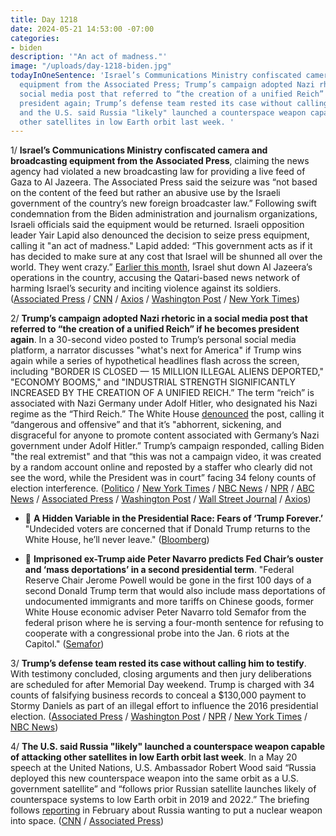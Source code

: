 ```yaml
---
title: Day 1218
date: 2024-05-21 14:53:00 -07:00
categories:
- biden
description: '"An act of madness."'
image: "/uploads/day-1218-biden.jpg"
todayInOneSentence: 'Israel’s Communications Ministry confiscated camera and broadcasting
  equipment from the Associated Press; Trump’s campaign adopted Nazi rhetoric in a
  social media post that referred to “the creation of a unified Reich” if he becomes
  president again; Trump’s defense team rested its case without calling him to testify;
  and the U.S. said Russia "likely" launched a counterspace weapon capable of attacking
  other satellites in low Earth orbit last week. '
---
```


1/ **Israel’s Communications Ministry confiscated camera and broadcasting equipment from the Associated Press**, claiming the news agency had violated a new broadcasting law for providing a live feed of Gaza to Al Jazeera. The Associated Press said the seizure was “not based on the content of the feed but rather an abusive use by the Israeli government of the country’s new foreign broadcaster law.” Following swift condemnation from the Biden administration and journalism organizations, Israeli officials said the equipment would be returned. Israeli opposition leader Yair Lapid also denounced the decision to seize press equipment, calling it "an act of madness." Lapid added: “This government acts as if it has decided to make sure at any cost that Israel will be shunned all over the world. They went crazy.” [Earlier this month](https://whatthefuckjusthappenedtoday.com/2024/05/06/day-1203/#3-the-israel-defense-forces-dropped), Israel shut down Al Jazeera’s operations in the country, accusing the Qatari-based news network of harming Israel’s security and inciting violence against its soldiers. ([Associated Press](https://apnews.com/article/live-transmission-israel-associated-press-57e8f662907334ba3599156276381190) / [CNN](https://www.cnn.com/2024/05/21/media/israel-gaza-live-camera-shut-down/index.html) / [Axios](https://www.axios.com/2024/05/21/israel-ap-equipment-seized-al-jazeera) / [Washington Post](https://www.washingtonpost.com/world/2024/05/21/israel-hamas-war-gaza-news-palestine-rafah/) / [New York Times](https://www.nytimes.com/2024/05/21/world/middleeast/israel-ap-al-jazeera-cameras.html))

2/ **Trump’s campaign adopted Nazi rhetoric in a social media post that referred to “the creation of a unified Reich” if he becomes president again**. In a 30-second video posted to Trump’s personal social media platform, a narrator discusses "what's next for America" if Trump wins again while a series of hypothetical headlines flash across the screen, including "BORDER IS CLOSED — 15 MILLION ILLEGAL ALIENS DEPORTED," "ECONOMY BOOMS," and "INDUSTRIAL STRENGTH SIGNIFICANTLY INCREASED BY THE CREATION OF A UNIFIED REICH.” The term “reich” is associated with Nazi Germany under Adolf Hitler, who designated his Nazi regime as the “Third Reich.” The White House [denounced](https://www.bloomberg.com/news/articles/2024-05-21/trump-unified-reich-post-is-sickening-white-house-says?sref=MIBMEEoj) the post, calling it “dangerous and offensive” and that it’s "abhorrent, sickening, and disgraceful for anyone to promote content associated with Germany’s Nazi government under Adolf Hitler.” Trump’s campaign responded, calling Biden "the real extremist" and that “this was not a campaign video, it was created by a random account online and reposted by a staffer who clearly did not see the word, while the President was in court” facing 34 felony counts of election interference. ([Politico](https://www.politico.com/news/2024/05/20/trump-social-media-video-unified-reich-00159067) / [New York Times](https://www.nytimes.com/2024/05/20/us/donald-trump-reich-video.html?smid=url-share) / [NBC News](https://www.nbcnews.com/politics/2024-election/trump-shares-video-unified-reich-social-media-rcna153214) / [NPR](https://www.npr.org/2024/05/21/1252653231/trump-unified-reich-antisemitism-truth-social) / [ABC News](https://abcnews.go.com/Politics/trump-posts-social-media-video-seemingly-suggesting-victory/story?id=110422766) / [Associated Press](https://apnews.com/article/trump-election-2024-rhetoric-germany-antisemitism-31002afb91b642c0314223d19e51f427) / [Washington Post](https://www.washingtonpost.com/politics/2024/05/21/trump-unified-reich-truth-social/) / [Wall Street Journal](https://www.wsj.com/politics/elections/trumps-social-media-account-posts-video-referencing-a-unified-reich-6707b59b?mod=lead_feature_below_a_pos1) / [Axios](https://www.axios.com/2024/05/21/trump-unified-reich-video-truth-social-post))

* 🤔 **A Hidden Variable in the Presidential Race: Fears of ‘Trump Forever.’** "Undecided voters are concerned that if Donald Trump returns to the White House, he’ll never leave." ([Bloomberg](https://www.bloomberg.com/news/features/2024-05-21/voters-fear-trump-won-t-leave-if-he-wins-2024-presidential-election?sref=MIBMEEoj))

* 🤔 **Imprisoned ex-Trump aide Peter Navarro predicts Fed Chair’s ouster and ‘mass deportations’ in a second presidential term**. "Federal Reserve Chair Jerome Powell would be gone in the first 100 days of a second Donald Trump term that would also include mass deportations of undocumented immigrants and more tariffs on Chinese goods, former White House economic adviser Peter Navarro told Semafor from the federal prison where he is serving a four-month sentence for refusing to cooperate with a congressional probe into the Jan. 6 riots at the Capitol." ([Semafor](https://www.semafor.com/article/05/21/2024/imprisoned-ex-trump-aide-peter-navarro-predicts-ouster-of-fed-chair-jay-powell))

3/ **Trump’s defense team rested its case without calling him to testify**. With testimony concluded, closing arguments and then jury deliberations are scheduled for after Memorial Day weekend. Trump is charged with 34 counts of falsifying business records to conceal a $130,000 payment to Stormy Daniels as part of an illegal effort to influence the 2016 presidential election. ([Associated Press](https://apnews.com/article/trump-trial-hush-money-robert-costello-b1beb56a666c398ae5393ede16c326da) / [Washington Post](https://www.washingtonpost.com/politics/2024/05/21/trump-trial-hush-money-next-steps/) / [NPR](https://www.npr.org/2024/05/21/1252665767/trumps-trials-hush-money) / [New York Times](https://www.nytimes.com/live/2024/05/21/nyregion/trump-trial-hush-money) / [NBC News](https://www.nbcnews.com/politics/donald-trump/robert-costello-testify-hush-money-trial-clash-judge-merchan-rcna153173))

4/ **The U.S. said Russia "likely" launched a counterspace weapon capable of attacking other satellites in low Earth orbit last week**. In a May 20 speech at the United Nations, U.S. Ambassador Robert Wood said “Russia deployed this new counterspace weapon into the same orbit as a U.S. government satellite” and “follows prior Russian satellite launches likely of counterspace systems to low Earth orbit in 2019 and 2022.” The briefing follows [reporting](https://whatthefuckjusthappenedtoday.com/2024/02/14/day-1121/#3-the-head-of-the-house-intelligence) in February about Russia wanting to put a nuclear weapon into space. ([CNN](https://www.cnn.com/2024/05/21/politics/us-assesses-russia-launched-counter-space-weapon/index.html) / [Associated Press](https://apnews.com/article/un-russia-nuclear-weapons-space-9a5665953505f53e44d646488fd80fa1))